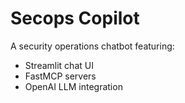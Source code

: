 # Secops Copilot

A security operations chatbot featuring:
- Streamlit chat UI
- FastMCP servers 
- OpenAI LLM integration


